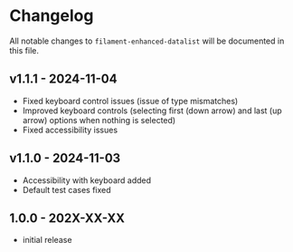 # Changelog

All notable changes to `filament-enhanced-datalist` will be documented in this file.

## v1.1.1 - 2024-11-04

- Fixed keyboard control issues (issue of type mismatches)
- Improved keyboard controls (selecting first (down arrow) and last (up arrow) options when nothing is selected)
- Fixed accessibility issues

## v1.1.0 - 2024-11-03

- Accessibility with keyboard added
- Default test cases fixed

## 1.0.0 - 202X-XX-XX

- initial release
